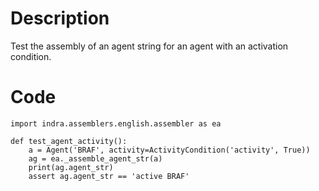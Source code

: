 # Description
Test the assembly of an agent string for an agent with an activation condition.

# Code
```
import indra.assemblers.english.assembler as ea

def test_agent_activity():
    a = Agent('BRAF', activity=ActivityCondition('activity', True))
    ag = ea._assemble_agent_str(a)
    print(ag.agent_str)
    assert ag.agent_str == 'active BRAF'

```
